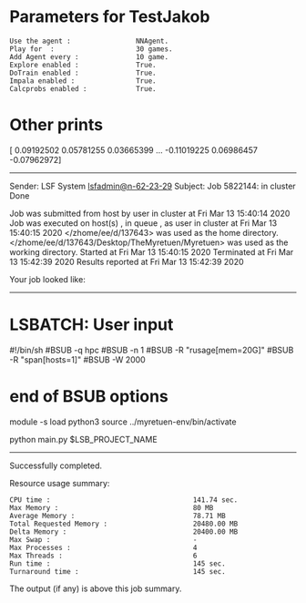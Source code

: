 # Parameters for TestJakob

    Use the agent :                NNAgent.
    Play for  :                    30 games.
    Add Agent every :              10 game.
    Explore enabled :              True.
    DoTrain enabled :              True.
    Impala enabled :               True.
    Calcprobs enabled :            True.

# Other prints

[ 0.09192502  0.05781255  0.03665399 ... -0.11019225  0.06986457
 -0.07962972]

------------------------------------------------------------
Sender: LSF System <lsfadmin@n-62-23-29>
Subject: Job 5822144: <NNAgent5TestJakob> in cluster <dcc> Done

Job <NNAgent5TestJakob> was submitted from host <n-62-30-7> by user <s183905> in cluster <dcc> at Fri Mar 13 15:40:14 2020
Job was executed on host(s) <n-62-23-29>, in queue <hpc>, as user <s183905> in cluster <dcc> at Fri Mar 13 15:40:15 2020
</zhome/ee/d/137643> was used as the home directory.
</zhome/ee/d/137643/Desktop/TheMyretuen/Myretuen> was used as the working directory.
Started at Fri Mar 13 15:40:15 2020
Terminated at Fri Mar 13 15:42:39 2020
Results reported at Fri Mar 13 15:42:39 2020

Your job looked like:

------------------------------------------------------------
# LSBATCH: User input
#!/bin/sh
#BSUB -q hpc
#BSUB -n 1
#BSUB -R "rusage[mem=20G]"
#BSUB -R "span[hosts=1]"
#BSUB -W 2000
# end of BSUB options

module -s load python3
source ../myretuen-env/bin/activate

python main.py $LSB_PROJECT_NAME


------------------------------------------------------------

Successfully completed.

Resource usage summary:

    CPU time :                                   141.74 sec.
    Max Memory :                                 80 MB
    Average Memory :                             78.71 MB
    Total Requested Memory :                     20480.00 MB
    Delta Memory :                               20400.00 MB
    Max Swap :                                   -
    Max Processes :                              4
    Max Threads :                                6
    Run time :                                   145 sec.
    Turnaround time :                            145 sec.

The output (if any) is above this job summary.

